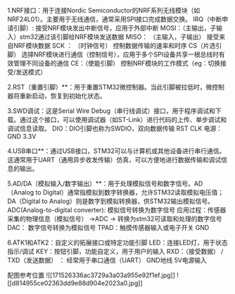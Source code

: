 1.NRF接口：用于连接Nordic Semiconductor的NRF系列无线模块（如NRF24L01）。主要用于无线通信，通常采用SPI接口完成数据交换。
IRQ（中断申请引脚）: 接受NRF模块发出中断信号，应用于外部中断
MOSI：（主输出，子输入）stm32通过该引脚给NRF模块发送数据
MISO： （主输入，子输出） 接受来自NRF模块数据
SCK ： （时钟信号） 控制数据传输的速率和时序
CS（片选引脚） 选择NRF模块进行通信（控制信号），应用于多个SPI设备共享一根总线时有效管理不同设备的通信
CE：（使能引脚） 控制NRF模块的工作模式（eg：切换接受/发送模式）

2.RST（重置引脚）**：用于重置STM32微控制器。当此引脚被拉低时，微控制器将重新启动，恢复到初始化状态。

3.SWD调试：这是Serial Wire Debug（串行线调试）接口，用于程序调试和下载。通过这个接口，可以使用调试器（如ST-Link）进行代码的上传、单步调试和调试信息读取。
DIO：DIO引脚也称为SWDIO，双向数据传输
RST
CLK
电源：GND  3.3V

4.USB串口**：通过USB接口，STM32可以与计算机或其他设备进行串行通信。这通常用于UART（通用异步收发传输）仿真，可以方便地进行数据传输和调试信息的输出。

5.AD/DA（模拟输入/数字输出）**：用于处理模拟信号和数字信号。AD（Analog to Digital）通常指模拟到数字转换器，允许STM32读取模拟电压值；DA（Digital to Analog）则是数字到模拟转换器，供STM32输出模拟信号。
ADC(Analog-to-digital converter): 模拟信号转换为数字信号 应用过程：传感器采集的物理信息（模拟信号） ->ADC -> 转换为stm32可读取和处理的数字信号
DAC： 数字信号转换为模拟信号
TPAD：触摸传感器输入或电子开关
GND

6.ATK1和ATK2：自定义的拓展接口或特定功能引脚
LED：连接LED灯，用于状态指示/调试
KEY：按钮引脚，功能自定义，用于用户的输入
RXD：（接受数据）  / TXD（发送数据）  ： 经常用于串口通信（UART）
GND地线
5V电源输入

配图参考位置
![[171526336ac3729a3a03a955e92f1ef.jpg]]
![[d814955ce02363dd9e88d904e2023a0.jpg]]